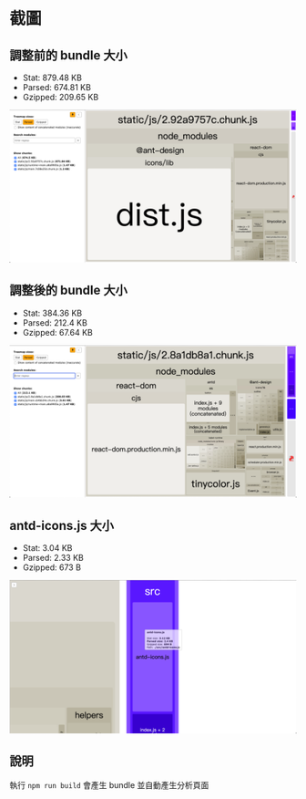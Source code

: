 # 截圖

## 調整前的 bundle 大小

- Stat: 879.48 KB
- Parsed: 674.81 KB
- Gzipped: 209.65 KB

![image](https://raw.githubusercontent.com/PeacePan/resolve-antd-icon-size/master/images/bundle-before.png)

## 調整後的 bundle 大小

- Stat: 384.36 KB
- Parsed: 212.4 KB
- Gzipped: 67.64 KB

![image](https://raw.githubusercontent.com/PeacePan/resolve-antd-icon-size/master/images/bundle-after.png)

## antd-icons.js 大小

- Stat: 3.04 KB
- Parsed: 2.33 KB
- Gzipped: 673 B

![image](https://raw.githubusercontent.com/PeacePan/resolve-antd-icon-size/master/images/icons-after.png)

## 說明

執行 `npm run build` 會產生 bundle 並自動產生分析頁面
